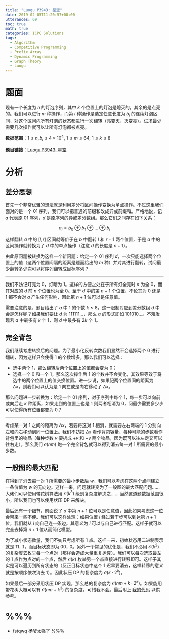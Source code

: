 ```yaml
---
title: "Luogu P3943: 星空"
date: 2019-02-05T11:20:57+08:00
utterances: 69
toc: true
math: true
categories: ICPC Solutions
tags:
  - Algorithm
  - Competitive Programming
  - Prefix Array
  - Dynamic Programming
  - Graph Theory
  - Luogu
---
```


# 题面

现有一个长度为 $n$ 的灯泡序列，其中 $k$ 个位置上的灯泡是熄灭的，其余的是点亮的。我们可以进行 $m$ 种操作，而第 $i$ 种操作是选定任意长度为 $b_i$ 的连续灯泡区间，对这个区间内所有灯泡的状态都进行一次翻转（亮变灭，灭变亮）。试求最少需要几次操作就可以让所有灯泡都被点亮。

**数据范围**：$1 \le n, b_i \le 4 \times 10^4, \ 1 \le m \le 64, \ 1 \le k \le 8$

**题目链接**：[Luogu P3943: 星空](https://www.luogu.com.cn/problemnew/show/P3943)

# 分析

## 差分思想

首先一个非常优雅的想法就是利用差分将区间操作变换为单点操作。不过这里我们面对的是一个 $01$ 序列，我们可以把普通的前缀和改成异或前缀和。严格地说，记 $a$ 代表原 $01$ 序列，$d$ 是原序列的异或差分数组。那么它们之间存在如下关系：

$$
a_i = b_0 \oplus b_1 \oplus \dots \oplus b_i
$$

这样翻转 $a$ 中的 $[l, r]$ 区间就等价于在 $b$ 中翻转 $l$ 和 $r + 1$ 两个位置，于是 $a$ 中的区间操作就转换为了 $d$ 中的单点操作（注意 $d$ 的长度是 $n + 1$）。

由此原问题被转换为这样一个新问题：给定一个 $01$ 序列 $d$，一次只能选择两个位置上的值（这两个位置间隔的距离是题面给出的 $m$ 种）并对其进行翻转，试问最少翻转多少次可以将序列翻转成目标序列？

---

我们不妨记灯亮为 $0$，灯暗为 $1$。这样的方便之处在于所有灯全亮时 $a$ 为全 $0$，而其对应的 $d$ 前 $n$ 个位置也为全 $0$。至于 $d$ 中的第 $n + 1$ 个位置，不论其为 $0$ 还是 $1$ 都不会对 $a$ 产生任何影响，因此第 $n + 1$ 位可以是任意值。

需要注意的是，题目给出了 $a$ 中 $1$ 的个数 $k \le 8$，这一限制对应到差分数组 $d$ 中会是怎样呢？如果我们要让 $d$ 为 $111111\dots$，那么 $a$ 的形式即如 $101010\dots$。不难发现若 $a$ 中最多有 $k$ 个 $1$，则 $d$ 中最多有 $2k$ 个 $1$。

## 完全背包

我们继续考虑转换后的问题。为了最小化反转次数我们显然不会选择两个 $0$ 进行翻转，因为这样只会使得 $1$ 的个数增多。那么我们可以选择：

- 选中两个 $1$，那么翻转后两个位置上的值都会变为 $0$；
- 选择一个 $0$ 和一个 $1$，那么这次操作后 $1$ 的个数并不会变化，其效果等效于将选中的两个位置上的值交换位置。进一步说，如果记两个位置间的距离为 $\Delta{x}$，则我们可以认为是 $1$ 向左或是向右移动了 $\Delta{x}$。

那么问题进一步转换为：给定一个 $01$ 序列，对于序列中每个 $1$，每一步可以向前或向后走 $k$ 种距离，如果走到的位置上也是 $1$ 则两者相消为 $0$，问最少需要多少步可以使得所有位置都变为 $0$？

---

考虑某一对 $1$ 之间的距离为 $\Delta{x}$，若要将这对 $1$ 相消，就需要左右两端的 $1$ 分别向左和向右移动到同一位置上。我们不妨把 $\Delta{x}$ 看作背包容量，每种可能的步数看作背包里的物品（每种步数 $v$ 要拆成 $+v$ 和 $-v$ 两个物品，因为既可以往左走又可以往右走），那么我们 $\mathcal{O}(nm)$ 跑一个完全背包就可以得到消去每一对 $1$ 所需要的最小步数。

## 一般图的最大匹配

在得到了消去每一对 $1$ 所需要的最小步数后 $w$，我们可以考虑在这两个点间建立一条价值为 $w$ 的无向边。这样一来，问题就转变为了一般图的最大匹配问题…… 大佬们可以使用带花树算法用 $\mathcal{O}(k^3)$ 级别复杂度解决之…… 当然这道题数据范围很小，所以我们也可以使用状压 DP 来解决。

最后还有一个细节，前面说了 $d$ 中第 $n + 1$ 位可以是任意值，因此如果考虑这一位会带来一些不便。我们可以这样处理：如果位置 $i$ 经过若干步可以到达第 $n + 1$ 位，我们就从 $i$ 向自己连一条边。其意义为 $i$ 可以与自己进行匹配。这样子就可以完全去掉第 $n + 1$ 位从而简化模型。

为了减小状态数量，我们不妨只考虑所有 $1$ 点。这样一来，初始状态用二进制表示就是 $11\dots1$，而目标状态即为 $00\dots0$。另外一个常见的优化是，我们不必用 $\mathcal{O}(k^2)$ 的复杂度去枚举每一个点对（那样会造成大量重复运算）。我们可以每次选取最左的 $1$ 点作为点对的一个点，然后 $\mathcal{O}(k)$ 枚举另一个点直接进行转移即可。这样子其实是可以遍历到所有状态的（反正目标状态中这个 $1$ 迟早要消去，这样转移的意义就是按顺序依次消去 $1$）。因此状压 DP 的复杂度为 $\mathcal{O}(k \cdot 2^k)$。

如果最后一部分采用状压 DP 实现，那么总的复杂度为 $\mathcal{O}(nm + k \cdot 2^k)$。如果能用带花树大概可以有 $\mathcal{O}(nm + k^3)$ 的复杂度，可惜我不会。最后附上 [我的代码](https://github.com/codgician/Competitive-Programming/blob/master/Luogu/P3943/dp_state_compression.cpp) 以供参考。

# %%%

- fstqwq 杨爷太强了 %%%
